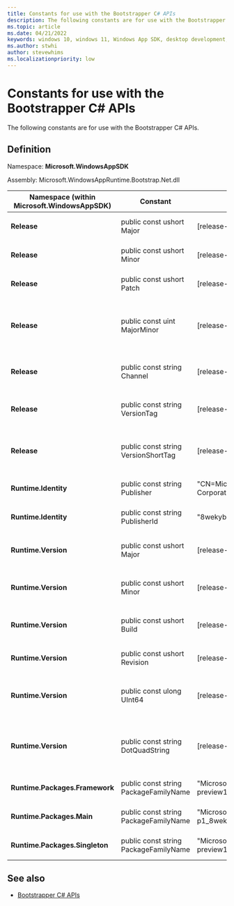 ```yaml
---
title: Constants for use with the Bootstrapper C# APIs
description: The following constants are for use with the Bootstrapper C# APIs.
ms.topic: article
ms.date: 04/21/2022
keywords: windows 10, windows 11, Windows App SDK, desktop development, C#, interop, Bootstrapper, Bootstrapper API, constants
ms.author: stwhi
author: stevewhims
ms.localizationpriority: low
---
```


# Constants for use with the Bootstrapper C# APIs

The following constants are for use with the Bootstrapper C# APIs.

## Definition

Namespace: **Microsoft.WindowsAppSDK**

Assembly: Microsoft.WindowsAppRuntime.Bootstrap.Net.dll

| Namespace (within Microsoft.WindowsAppSDK) | Constant | Value | Description |
|-|-|-|-|
| **Release** | public const ushort Major | \[release-dependent\] | The major version of the Windows App SDK release. |
| **Release** | public const ushort Minor | \[release-dependent\] | The minor version of the Windows App SDK release. |
| **Release** | public const ushort Patch | \[release-dependent\] | The patch version of the Windows App SDK release. |
| **Release** | public const uint MajorMinor | \[release-dependent\] | The major and minor version of the Windows App SDK release, encoded as a uint32_t (0xMMMMNNNN where M=major, N=minor). |
| **Release** | public const string Channel | \[release-dependent\] | The Windows App SDK release's channel; for example, "preview", or empty string for stable. |
| **Release** | public const string VersionTag | \[release-dependent\] | The Windows App SDK release's version tag; for example, "preview2", or empty string for stable. |
| **Release** | public const string VersionShortTag | \[release-dependent\] | The Windows App SDK release's short-form version tag; for example, "p2", or empty string for stable. |
| **Runtime.Identity** | public const string Publisher | "CN=Microsoft Corporation, O=Microsoft Corporation, L=Redmond, S=Washington, C=US" | The Windows App SDK runtime's package identity's Publisher. |
| **Runtime.Identity** | public const string PublisherId | "8wekyb3d8bbwe" | The Windows App SDK runtime's package identity's PublisherId. |
| **Runtime.Version** | public const ushort Major | \[release-dependent\] | The major version of the Windows App SDK runtime; for example, 1000. |
| **Runtime.Version** | public const ushort Minor | \[release-dependent\] | The minor version of the Windows App SDK runtime; for example, 446. |
| **Runtime.Version** | public const ushort Build | \[release-dependent\] | The build version of the Windows App SDK runtime; for example, 804. |
| **Runtime.Version** | public const ushort Revision | \[release-dependent\] | The revision version of the Windows App SDK runtime; for example, 0. |
| **Runtime.Version** | public const ulong UInt64 | \[release-dependent\] | The version of the Windows App SDK runtime, as a uint64l for example, 0x03E801BE03240000. |
| **Runtime.Version** | public const string DotQuadString | \[release-dependent\] | The version of the Windows App SDK runtime, as a string (const wchar_t*); for example, "1000.446.804.0". |
| **Runtime.Packages.Framework** | public const string PackageFamilyName | "Microsoft.WindowsAppRuntime.1.1-preview1_8wekyb3d8bbwe" | The Windows App SDK runtime's Framework package's family name. |
| **Runtime.Packages.Main** | public const string PackageFamilyName | "MicrosoftCorporationII.WinAppRuntime.Main.1.1-p1_8wekyb3d8bbwe" | The Windows App SDK runtime's Main package's family name. |
| **Runtime.Packages.Singleton** | public const string PackageFamilyName | "Microsoft.WindowsAppRuntime.Singleton-preview1_8wekyb3d8bbwe" | The Windows App SDK runtime's Singleton package's family name. |

## See also

* [Bootstrapper C# APIs](../index.md)
